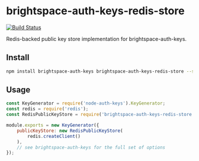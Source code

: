 # brightspace-auth-keys-redis-store

[![Build Status](https://travis-ci.org/Brightspace/node-auth.svg?branch=master)](https://travis-ci.org/Brightspace/node-auth)

Redis-backed public key store implementation for brightspace-auth-keys.

## Install

```bash
npm install brightspace-auth-keys brightspace-auth-keys-redis-store --save
```

## Usage

```js
const KeyGenerator = require('node-auth-keys').KeyGenerator;
const redis = require('redis');
const RedisPublicKeyStore = require('brightspace-auth-keys-redis-store');

module.exports = new KeyGenerator({
	publicKeyStore: new RedisPublicKeyStore(
		redis.createClient()
	),
	// see brightspace-auth-keys for the full set of options
});
```
